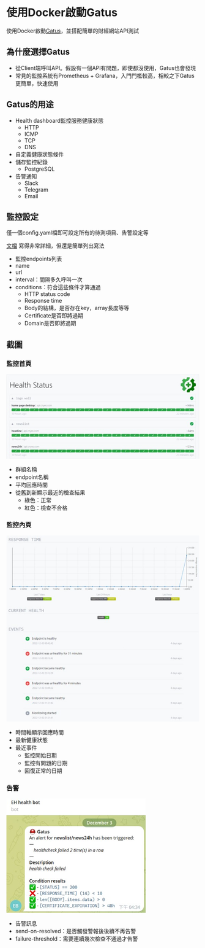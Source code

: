 # 使用Docker啟動Gatus
使用Docker啟動[Gatus](https://github.com/TwiN/gatus)，並搭配簡單的財經網站API測試

## 為什麼選擇Gatus
- 從Client端呼叫API。假設有一個API有問題，即使都沒使用，Gatus也會發現
- 常見的監控系統有Prometheus + Grafana，入門門檻較高，相較之下Gatus更簡單，快速使用

## Gatus的用途
- Health dashboard監控服務健康狀態
    - HTTP
    - ICMP
    - TCP
    - DNS
- 自定義健康狀態條件
- 儲存監控紀錄
    - PostgreSQL
- 告警通知
    - Slack
    - Telegram
    - Email

## 監控設定
僅一個config.yaml檔即可設定所有的待測項目、告警設定等

[文檔](https://github.com/TwiN/gatus) 寫得非常詳細，但還是簡單列出寫法

- 監控endpoints列表
- name
- url
- interval：間隔多久呼叫一次
- conditions：符合這些條件才算通過
    - HTTP status code
    - Response time
    - Body的結構，是否存在key，array長度等等
    - Certificate是否即將過期
    - Domain是否即將過期

## 截圖
### 監控首頁
![監控首頁](blob/home%20page.jpg)
- 群組名稱
- endpoint名稱
- 平均回應時間
- 從舊到新顯示最近的檢查結果
    - 綠色：正常
    - 紅色：檢查不合格

### 監控內頁
![監控內頁](blob/a%20endpoint%20page.jpg)
- 時間軸顯示回應時間
- 最新健康狀態
- 最近事件
  - 監控開始日期
  - 監控有問題的日期
  - 回復正常的日期

### 告警
![告警](blob/telegram%20alert.jpg)
- 告警訊息
- send-on-resolved：是否觸發警報後後續不再告警
- failure-threshold：需要連續幾次檢查不通過才告警
